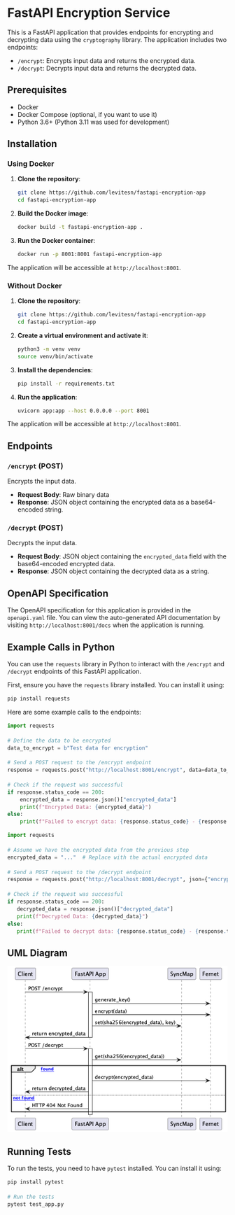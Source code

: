 # FastAPI Encryption Service

This is a FastAPI application that provides endpoints for encrypting and decrypting data using the `cryptography` library. The application includes two endpoints:
- `/encrypt`: Encrypts input data and returns the encrypted data.
- `/decrypt`: Decrypts input data and returns the decrypted data.

## Prerequisites

- Docker
- Docker Compose (optional, if you want to use it)
- Python 3.6+ (Python 3.11 was used for development)

## Installation

### Using Docker

1. **Clone the repository**:
    ```bash
    git clone https://github.com/levitesn/fastapi-encryption-app
    cd fastapi-encryption-app
    ```

2. **Build the Docker image**:
    ```bash
    docker build -t fastapi-encryption-app .
    ```

3. **Run the Docker container**:
    ```bash
    docker run -p 8001:8001 fastapi-encryption-app
    ```

The application will be accessible at `http://localhost:8001`.

### Without Docker

1. **Clone the repository**:
    ```bash
    git clone https://github.com/levitesn/fastapi-encryption-app
    cd fastapi-encryption-app
    ```

2. **Create a virtual environment and activate it**:
    ```bash
    python3 -m venv venv
    source venv/bin/activate
    ```

3. **Install the dependencies**:
    ```bash
    pip install -r requirements.txt
    ```

4. **Run the application**:
    ```bash
    uvicorn app:app --host 0.0.0.0 --port 8001
    ```

The application will be accessible at `http://localhost:8001`.

## Endpoints

### `/encrypt` (POST)
Encrypts the input data.

- **Request Body**: Raw binary data
- **Response**: JSON object containing the encrypted data as a base64-encoded string.

### `/decrypt` (POST)
Decrypts the input data.

- **Request Body**: JSON object containing the `encrypted_data` field with the base64-encoded encrypted data.
- **Response**: JSON object containing the decrypted data as a string.

## OpenAPI Specification

The OpenAPI specification for this application is provided in the `openapi.yaml` file. You can view the auto-generated API documentation by visiting `http://localhost:8001/docs` when the application is running.

## Example Calls in Python

You can use the `requests` library in Python to interact with the `/encrypt` and `/decrypt` endpoints of this FastAPI application.

First, ensure you have the `requests` library installed. You can install it using:

```bash
pip install requests
````

Here are some example calls to the endpoints:

```python
import requests

# Define the data to be encrypted
data_to_encrypt = b"Test data for encryption"

# Send a POST request to the /encrypt endpoint
response = requests.post("http://localhost:8001/encrypt", data=data_to_encrypt)

# Check if the request was successful
if response.status_code == 200:
    encrypted_data = response.json()["encrypted_data"]
    print(f"Encrypted Data: {encrypted_data}")
else:
    print(f"Failed to encrypt data: {response.status_code} - {response.text}")
```

 ```python
import requests

# Assume we have the encrypted data from the previous step
encrypted_data = "..."  # Replace with the actual encrypted data

# Send a POST request to the /decrypt endpoint
response = requests.post("http://localhost:8001/decrypt", json={"encrypted_data": encrypted_data})

# Check if the request was successful
if response.status_code == 200:
    decrypted_data = response.json()["decrypted_data"]
    print(f"Decrypted Data: {decrypted_data}")
else:
    print(f"Failed to decrypt data: {response.status_code} - {response.text}")
```

## UML Diagram
![uml diagram](./uml/uml_diagram.png)

## Running Tests

To run the tests, you need to have `pytest` installed. You can install it using:

```bash
pip install pytest

# Run the tests
pytest test_app.py
```